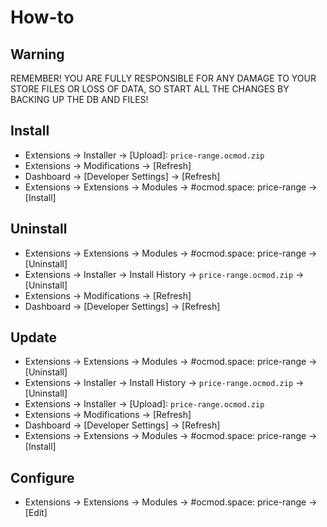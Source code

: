 # How-to

## Warning
REMEMBER! YOU ARE FULLY RESPONSIBLE FOR ANY DAMAGE TO YOUR STORE FILES OR LOSS OF DATA, SO START ALL THE CHANGES BY BACKING UP THE DB AND FILES!

## Install
* Extensions → Installer → [Upload]: `price-range.ocmod.zip`
* Extensions → Modifications → [Refresh]
* Dashboard → [Developer Settings] → [Refresh]
* Extensions → Extensions → Modules → #ocmod.space: price-range → [Install]

## Uninstall
* Extensions → Extensions → Modules → #ocmod.space: price-range → [Uninstall]
* Extensions → Installer → Install History → `price-range.ocmod.zip` → [Uninstall]
* Extensions → Modifications → [Refresh]
* Dashboard → [Developer Settings] → [Refresh]

## Update
* Extensions → Extensions → Modules → #ocmod.space: price-range → [Uninstall]
* Extensions → Installer → Install History → `price-range.ocmod.zip` → [Uninstall]
* Extensions → Installer → [Upload]: `price-range.ocmod.zip`
* Extensions → Modifications → [Refresh]
* Dashboard → [Developer Settings] → [Refresh]
* Extensions → Extensions → Modules → #ocmod.space: price-range → [Install]

## Configure
* Extensions → Extensions → Modules → #ocmod.space: price-range → [Edit]


